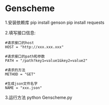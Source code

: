 # Genscheme
1.安装依赖库
  pip install genson
  pip install requests

2.填写接口信息:
  
    #请求接口的host
    HOST = "http://xxx.xxx.xxx"
  
    #请求接口的path和参数
    PATH = "/path?key1=value1&key2=value2"
  
    #请求的方法
    METHOD = "GET"
  
    #生成json文件名字
    NAME = "xxx.json"
 
 3.运行方法
  python Genscheme.py
